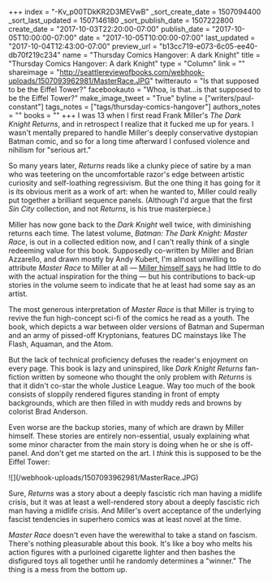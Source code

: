 +++
index = "-Kv_p00TDkKR2D3MEVwB"
_sort_create_date = 1507094400
_sort_last_updated = 1507146180
_sort_publish_date = 1507222800
create_date = "2017-10-03T22:20:00-07:00"
publish_date = "2017-10-05T10:00:00-07:00"
date = "2017-10-05T10:00:00-07:00"
last_updated = "2017-10-04T12:43:00-07:00"
preview_url = "b13cc719-e073-6c05-ee40-db70f219c234"
name = "Thursday Comics Hangover: A dark Knight"
title = "Thursday Comics Hangover: A dark Knight"
type = "Column"
link = ""
shareimage = "http://seattlereviewofbooks.com/webhook-uploads/1507093962981/MasterRace.JPG"
twitterauto = "Is that supposed to be the Eiffel Tower?"
facebookauto = "Whoa, is that...is that supposed to be the Eiffel Tower?"
make_image_tweet = "True"
byline = ["writers/paul-constant"]
tags_notes = ["tags/thursday-comics-hangover"]
authors_notes = ""
books = ""
+++
I was 13 when I first read Frank Miller's *The Dark Knight Returns*, and in retrospect I realize that it fucked me up for years. I wasn't mentally prepared to handle Miller's deeply conservative dystopian Batman comic, and so for a long time afterward I confused violence and nihilism for "serious art." 

So many years later, *Returns* reads like a clunky piece of satire by a man who was teetering on the uncomfortable razor's edge between artistic curiosity and self-loathing regressivism. But the one thing it has going for it is its obvious merit as a work of art: when he wanted to, Miller could really put together a brilliant sequence panels. (Although I'd argue that the first *Sin City* collection, and not *Returns*, is his true masterpiece.)

Miller has now gone back to the *Dark Knight* well twice, with diminishing returns each time. The latest volume, *Batman: The Dark Knight: Master Race*, is out in a collected edition now, and I can't really think of a single redeeming value for this book. Supposedly co-written by Miller and Brian Azzarello, and drawn mostly by Andy Kubert, I'm almost unwilling to attribute *Master Race* to Miller at all — [Miller himself says](https://www.newsarama.com/26890-frank-miller-reveals-the-inspiration-behind-dark-knight-iii-in-fan-q-a.html) he had little to do with the actual inspiration for the thing — but his contributions to back-up stories in the volume seem to indicate that he at least had some say as an artist.

The most generous interpretation of *Master Race* is that Miller is trying to revive the fun high-concept sci-fi of the comics he read as a youth. The book, which depicts a war between older versions of Batman and Superman and an army of pissed-off Kryptonians, features DC mainstays like The Flash, Aquaman, and the Atom. 

But the lack of technical proficiency defuses the reader's enjoyment on every page. This book is lazy and uninspired, like *Dark Knight Returns* fan-fiction written by someone who thought the only problem with *Returns* is that it didn't co-star the whole Justice League. Way too much of the book consists of sloppily rendered figures standing in front of empty backgrounds, which are then filled in with muddy reds and browns by colorist Brad Anderson.

Even worse are the backup stories, many of which are drawn by Miller himself. These stories are entirely non-essential, usualy explaining what some minor character from the main story is doing when he or she is off-panel. And don't get me started on the art. I *think* this is supposed to be the Eiffel Tower:

<p class="image">![](/webhook-uploads/1507093962981/MasterRace.JPG)</p>

Sure, *Returns* was a story about a deeply fascistic rich man having a midlife crisis, but it was at least a well-rendered story about a deeply fascistic rich man having a midlife crisis. And Miller's overt acceptance of the underlying fascist tendencies in superhero comics was at least novel at the time. 

*Master Race* doesn't even have the werewithal to take a stand on fascism. There's nothing pleasurable about this book. It's like a boy who melts his action figures with a purloined cigarette lighter and then bashes the disfigured toys all together until he randomly determines a "winner." The thing is a mess from the bottom up.